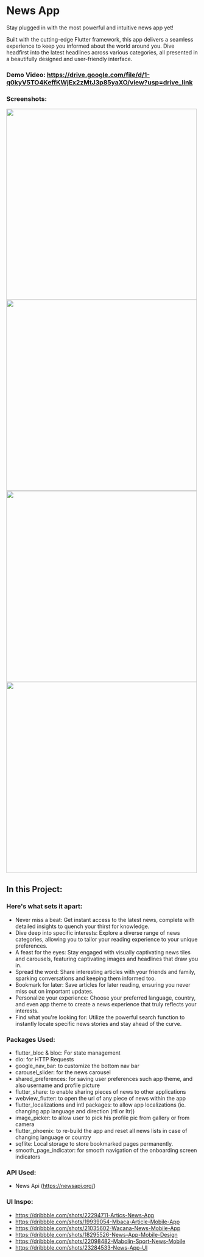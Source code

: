 # News App

Stay plugged in with the most powerful and intuitive news app yet!

Built with the cutting-edge Flutter framework, this app delivers a seamless experience to keep you informed about the world around you. Dive headfirst into the latest headlines across various categories, all presented in a beautifully designed and user-friendly interface.

### Demo Video: https://drive.google.com/file/d/1-q0kyV5TO4KeffKWjEx2zMtJ3p85yaXO/view?usp=drive_link

### Screenshots:
<img src='https://github.com/SaraHossGit/news_app/assets/89196087/0cc42592-746a-4700-a04d-6128722508b1' height='500'>
<img src='https://github.com/SaraHossGit/news_app/assets/89196087/5ab9f2da-192c-47c4-8f05-75ab1b6539b1' height='500'>
<img src='https://github.com/SaraHossGit/news_app/assets/89196087/a9becded-d69d-4131-9f46-5c7bed3e5671' height='500'>
<img src='https://github.com/SaraHossGit/news_app/assets/89196087/7d9812b4-50ae-40ce-89c1-e170eb89ff44' height='500'>

## In this Project:

### Here's what sets it apart:
- Never miss a beat: Get instant access to the latest news, complete with detailed insights to quench your thirst for knowledge. 
- Dive deep into specific interests: Explore a diverse range of news categories, allowing you to tailor your reading experience to your unique preferences. 
- A feast for the eyes: Stay engaged with visually captivating news tiles and carousels, featuring captivating images and headlines that draw you in. 
- Spread the word: Share interesting articles with your friends and family, sparking conversations and keeping them informed too. 
- Bookmark for later: Save articles for later reading, ensuring you never miss out on important updates. 
- Personalize your experience: Choose your preferred language, country, and even app theme to create a news experience that truly reflects your interests. 
- Find what you're looking for: Utilize the powerful search function to instantly locate specific news stories and stay ahead of the curve.

### Packages Used:
- flutter_bloc & bloc: For state management 
- dio: for HTTP Requests
- google_nav_bar: to customize the bottom nav bar
- carousel_slider: for the news carousel
- shared_preferences: for saving user preferences such app theme, and also username and profile picture 
- flutter_share: to enable sharing pieces of news to other applications
- webview_flutter: to open the url of any piece of news within the app
- flutter_localizations and intl packages: to allow app localizations (ie. changing app language and direction (rtl or ltr))
- image_picker: to allow user to pick his profile pic from gallery or from camera 
- flutter_phoenix: to re-build the app and reset all news lists in case of changing language or country 
- sqflite: Local storage to store bookmarked pages permanently. 
- smooth_page_indicator: for smooth navigation of the onboarding screen indicators

### API Used:
- News Api (https://newsapi.org/)

### UI Inspo:
- https://dribbble.com/shots/22294711-Artics-News-App
- https://dribbble.com/shots/19939054-Mbaca-Article-Mobile-App
- https://dribbble.com/shots/21035602-Wacana-News-Mobile-App
- https://dribbble.com/shots/18295526-News-App-Mobile-Design
- https://dribbble.com/shots/22098482-Mabolin-Sport-News-Mobile
- https://dribbble.com/shots/23284533-News-App-UI
